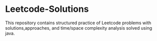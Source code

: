 # Leetcode-Solutions
This repository contains structured practice of Leetcode problems with solutions,approaches, and time/space complexity analysis solved using java.
